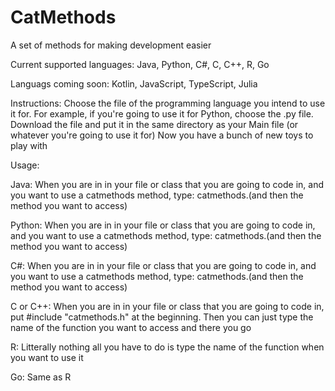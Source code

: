 # CatMethods

A set of methods for making development easier

Current supported languages: 
  Java, 
  Python,
  C#,
  C,
  C++,
  R,
  Go
  
Languags coming soon:
  Kotlin, 
  JavaScript,
  TypeScript,
  Julia

Instructions:
  Choose the file of the programming language you intend to use it for. For example, if you're going to use it for Python, choose the .py file.
  Download the file and put it in the same directory as your Main file (or whatever you're going to use it for)
  Now you have a bunch of new toys to play with
  
  
Usage:
  
  Java:
    When you are in in your file or class that you are going to code in, and you want to use a catmethods method, type: catmethods.(and then the method you want to access)
  
  Python:
    When you are in in your file or class that you are going to code in, and you want to use a catmethods method, type: catmethods.(and then the method you want to access)
    
  C#:
    When you are in in your file or class that you are going to code in, and you want to use a catmethods method, type: catmethods.(and then the method you want to access)
    
  C or C++:
    When you are in in your file or class that you are going to code in, put #include "catmethods.h" at the beginning. Then you can just type the name of the function you want to access and there you go
    
  R:
    Litterally nothing all you have to do is type the name of the function when you want to use it
    
  Go:
    Same as R
